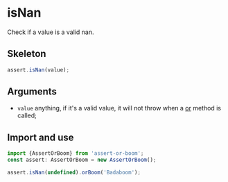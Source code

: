 # isNan

Check if a value is a valid nan.

## Skeleton

```ts
assert.isNan(value);
```

## Arguments

- `value` anything, if it's a valid value, it will not throw when a [or](../or.md) method is called;

## Import and use

```ts
import {AssertOrBoom} from 'assert-or-boom';
const assert: AssertOrBoom = new AssertOrBoom();

assert.isNan(undefined).orBoom('Badaboom');
```
